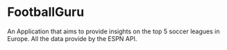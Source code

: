 # FootballGuru
An Application that aims to provide insights on the top 5 soccer leagues in Europe. All the data provide by the ESPN API. 
